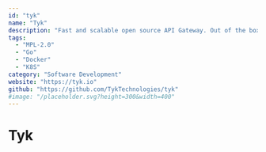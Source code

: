```yaml
---
id: "tyk"
name: "Tyk"
description: "Fast and scalable open source API Gateway. Out of the box, Tyk offers an API Management Platform with an API Gateway, API Analytics, Developer Portal and API Management Dashboard."
tags:
  - "MPL-2.0"
  - "Go"
  - "Docker"
  - "K8S"
category: "Software Development"
website: "https://tyk.io"
github: "https://github.com/TykTechnologies/tyk"
#image: "/placeholder.svg?height=300&width=400"
---
```


# Tyk
